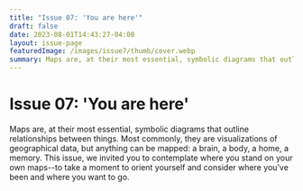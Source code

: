 ```yaml
---
title: "Issue 07: 'You are here'"
draft: false
date: 2023-08-01T14:43:27-04:00
layout: issue-page
featuredImage: /images/issue7/thumb/cover.webp
summary: Maps are, at their most essential, symbolic diagrams that outline relationships between things. This issue, we invited you to contemplate where you stand on your own maps.
---
```


# Issue 07: 'You are here'

Maps are, at their most essential, symbolic diagrams that outline relationships between things. Most commonly, they are visualizations of geographical data, but anything can be mapped: a brain, a body, a home, a memory. This issue, we invited you to contemplate where you stand on your own maps--to take a moment to orient yourself and consider where you’ve been and where you want to go.